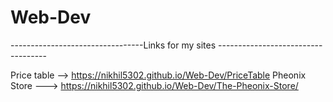 # Web-Dev

 ---------------------------------Links for my sites -----------------------------------
 
 Price table --> https://nikhil5302.github.io/Web-Dev/PriceTable
 Pheonix Store ---> https://nikhil5302.github.io/Web-Dev/The-Pheonix-Store/
